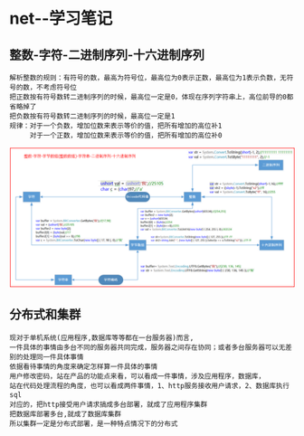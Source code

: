 # net--学习笔记
## 整数-字符-二进制序列-十六进制序列
```
解析整数的规则：有符号的数，最高为符号位，最高位为0表示正数，最高位为1表示负数，无符号的数，不考虑符号位
把正数按有符号数转二进制序列的时候，最高位一定是0，体现在序列字符串上，高位前导的0都省略掉了
把负数按有符号数转二进制序列的时候，最高位一定是1
规律：对于一个负数，增加位数来表示等价的值，把所有增加的高位补1
     对于一个正数，增加位数来表示等价的值，把所有增加的高位补0
```
![效果图](./整数-字符-字节数组(整数数组)-字符串-二进制序列-十六进制序列.png)
## 分布式和集群
```
现对于单机系统(应用程序,数据库等等都在一台服务器)而言,
一件具体的事情由多台不同的服务器共同完成，服务器之间存在协同；或者多台服务器可以无差别的处理同一件具体事情
依据看待事情的角度来确定怎样算一件具体的事情
用户修改密码，站在产品的功能点来看，可以看成一件事情，涉及应用程序，数据库，
站在代码处理流程的角度，也可以看成两件事情，1、http服务接收用户请求，2、数据库执行sql
对应的，把http接受用户请求搞成多台部署，就成了应用程序集群
把数据库部署多台,就成了数据库集群
所以集群一定是分布式部署，是一种特点情况下的分布式
```